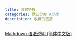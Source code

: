 ```yaml
---
title: 收藏链接
categories: 默认分类 #分类
description: 收藏的链接
---
```


[Markdown 语法说明 (简体中文版) ](http://wowubuntu.com/markdown/)
